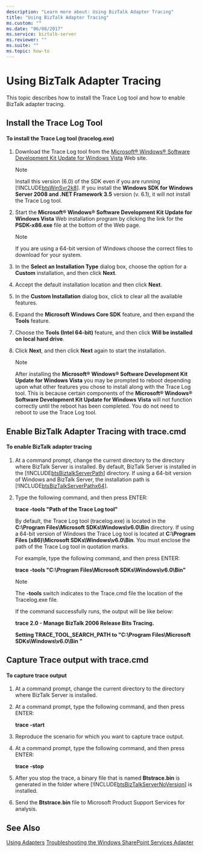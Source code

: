 ```yaml
---
description: "Learn more about: Using BizTalk Adapter Tracing"
title: "Using BizTalk Adapter Tracing"
ms.custom: ""
ms.date: "06/08/2017"
ms.service: biztalk-server
ms.reviewer: ""
ms.suite: ""
ms.topic: how-to
---
```

# Using BizTalk Adapter Tracing
This topic describes how to install the Trace Log tool and how to enable BizTalk adapter tracing.

## Install the Trace Log Tool

#### To install the Trace Log tool (tracelog.exe)

1. Download the Trace Log tool from the [Microsoft® Windows® Software Development Kit Update for Windows Vista](https://www.microsoft.com/download/details.aspx?id=14477) Web site.

   > [!NOTE]
   >  Install this version (6.0) of the SDK even if you are running [!INCLUDE[btsWinSvr2k8](../includes/btswinsvr2k8-md.md)]. If you install the **Windows SDK for Windows Server 2008 and .NET Framework 3.5** version (v. 6.1), it will not install the Trace Log tool.

2. Start the **Microsoft® Windows® Software Development Kit Update for Windows Vista** Web installation program by clicking the link for the **PSDK-x86.exe** file at the bottom of the Web page.

   > [!NOTE]
   >  If you are using a 64-bit version of Windows choose the correct files to download for your system.

3. In the **Select an Installation Type** dialog box, choose the option for a **Custom** installation, and then click **Next**.

4. Accept the default installation location and then click **Next**.

5. In the **Custom Installation** dialog box, click to clear all the available features.

6. Expand the **Microsoft Windows Core SDK** feature, and then expand the **Tools** feature.

7. Choose the **Tools (Intel 64-bit)** feature, and then click **Will be installed on local hard drive**.

8. Click **Next**, and then click **Next** again to start the installation.

   > [!NOTE]
   >  After installing the **Microsoft® Windows® Software Development Kit Update for Windows Vista** you may be prompted to reboot depending upon what other features you chose to install along with the Trace Log tool. This is because certain components of the **Microsoft® Windows® Software Development Kit Update for Windows Vista** will not function correctly until the reboot has been completed. You do not need to reboot to use the Trace Log tool.

## Enable BizTalk Adapter Tracing with trace.cmd

#### To enable BizTalk adapter tracing

1. At a command prompt, change the current directory to the directory where BizTalk Server is installed. By default, BizTalk Server is installed in the [!INCLUDE[btsBiztalkServerPath](../includes/btsbiztalkserverpath-md.md)] directory.  If using a 64-bit version of Windows and BizTalk Server, the installation path is [!INCLUDE[btsBizTalkServerPathx64](../includes/btsbiztalkserverpathx64-md.md)].

2. Type the following command, and then press ENTER:

    **trace -tools "Path of the Trace Log tool"**

    By default, the Trace Log tool (tracelog.exe) is located in the **C:\Program Files\Microsoft SDKs\Windows\v6.0\Bin** directory. If using a 64-bit version of Windows the Trace Log tool is located at **C:\Program Files (x86)\Microsoft SDKs\Windows\v6.0\Bin**.  You must enclose the path of the Trace Log tool in quotation marks.

    For example, type the following command, and then press ENTER:

    **trace -tools "C:\Program Files\Microsoft SDKs\Windows\v6.0\Bin"**

   > [!NOTE]
   >  The **-tools** switch indicates to the Trace.cmd file the location of the Tracelog.exe file.
   >
   >  If the command successfully runs, the output will be like below:
   >
   >  **trace 2.0 - Manage BizTalk 2006 Release Bits Tracing.**
   >
   >  **Setting TRACE_TOOL_SEARCH_PATH to "C:\Program Files\Microsoft SDKs\Windows\v6.0\Bin "**

## Capture Trace output with trace.cmd

#### To capture trace output

1. At a command prompt, change the current directory to the directory where BizTalk Server is installed.

2. At a command prompt, type the following command, and then press ENTER:

    **trace -start**

3. Reproduce the scenario for which you want to capture trace output.

4. At a command prompt, type the following command, and then press ENTER:

    **trace -stop**

5. After you stop the trace, a binary file that is named **Btstrace.bin** is generated in the folder where [!INCLUDE[btsBizTalkServerNoVersion](../includes/btsbiztalkservernoversion-md.md)] is installed.

6. Send the **Btstrace.bin** file to Microsoft Product Support Services for analysis.

## See Also
 [Using Adapters](../core/using-adapters.md)
 [Troubleshooting the Windows SharePoint Services Adapter](../core/troubleshooting-the-windows-sharepoint-services-adapter.md)
